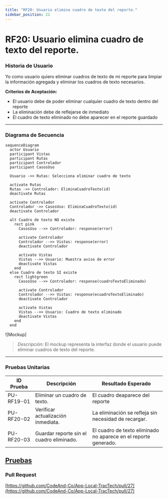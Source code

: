 ```yaml
---
title: "RF20: Usuario elimina cuadro de texto del reporte."  
sidebar_position: 21
---
```


# RF20: Usuario elimina cuadro de texto del reporte.

### Historia de Usuario

Yo como usuario quiero eliminar cuadros de texto de mi reporte para limpiar la información agregada y eliminar los cuadros de texto necesarios.

  **Criterios de Aceptación:**
  - El usuario debe de poder eliminar cualquier cuadro de texto dentro del reporte
  - La eliminación debe de reflejarse de inmediato
  - El cuadro de texto eliminado no debe aparecer en el reporte guardado

---

### Diagrama de Secuencia

```mermaid
sequenceDiagram
  actor Usuario
  participant Vistas
  participant Rutas
  participant Controlador
  participant CasosUso

  Usuario ->> Rutas: Selecciona eliminar cuadro de texto

  activate Rutas
  Rutas ->> Controlador: EliminaCuadroTexto(id)
  deactivate Rutas

  activate Controlador
  Controlador ->> CasosUso: EliminaCuadroTexto(id)
  deactivate Controlador

  alt Cuadro de texto NO existe
    rect pink
      CasosUso -->> Controlador: response(error)

      activate Controlador
      Controlador -->> Vistas: response(error)
      deactivate Controlador

      activate Vistas
      Vistas -->> Usuario: Muestra aviso de error
      deactivate Vistas
    end
  else Cuadro de texto SI existe
    rect lightgreen
      CasosUso -->> Controlador: response(cuadroTextoEliminado)

      activate Controlador
      Controlador -->> Vistas: response(ecuadroTextoEliminado)
      deactivate Controlador

      activate Vistas
      Vistas -->> Usuario: Cuadro de texto eliminado
      deactivate Vistas
    end
  end
```

![Mockup]

> *Descripción*: El mockup representa la interfaz donde el usuario puede eliminar cuadros de texto del reporte.

---

### Pruebas Unitarias 
| ID Prueba | Descripción | Resultado Esperado |
|-----------|-------------|--------------------|
|PU-RF19-01|Eliminar un cuadro de texto.|El cuadro deaparece del reporte|
|PU-RF20-02|Verificar actualización inmediata.|La eliminación se refleja sin necesidad de recargar.|
|PU-RF20-03|Guardar reporte sin el cuadro eliminado.|El cuadro de texto eliminado no aparece en el reporte generado.|

[Pruebas](https://docs.google.com/spreadsheets/d/1W-JW32dTsfI22-Yl5LydMhiu-oXHH_xo3hWvK6FHeLw/edit?gid=1914045690#gid=1914045690)
---

### Pull Request
[https://github.com/CodeAnd-Co/App-Local-TracTech/pull/27](https://github.com/CodeAnd-Co/App-Local-TracTech/pull/27)
